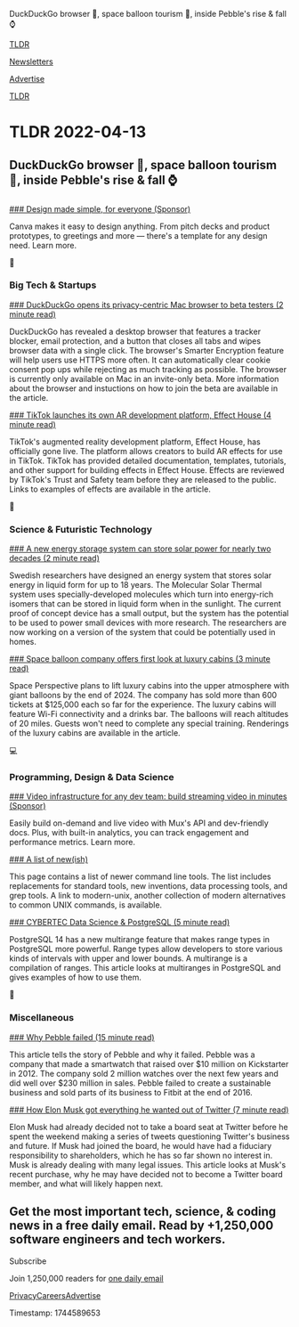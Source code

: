 DuckDuckGo browser 🦆, space balloon tourism 🎈, inside Pebble's rise & fall ⌚

[TLDR](/)

[Newsletters](/newsletters)

[Advertise](https://advertise.tldr.tech/)

[TLDR](/)

# TLDR 2022-04-13

## DuckDuckGo browser 🦆, space balloon tourism 🎈, inside Pebble's rise & fall ⌚

### 

[### Design made simple, for everyone (Sponsor)](https://www.vpdae.com/redirect/lfhfma294bgypy9dwb0bfmj7xyr)

Canva makes it easy to design anything. From pitch decks and product prototypes, to greetings and more — there's a template for any design need. Learn more.

📱

### Big Tech & Startups

[### DuckDuckGo opens its privacy-centric Mac browser to beta testers (2 minute read)](https://www.engadget.com/duckduckgo-mac-browser-privacy-201531822.html?src=rss?utm_source=tldrnewsletter)

DuckDuckGo has revealed a desktop browser that features a tracker blocker, email protection, and a button that closes all tabs and wipes browser data with a single click. The browser's Smarter Encryption feature will help users use HTTPS more often. It can automatically clear cookie consent pop ups while rejecting as much tracking as possible. The browser is currently only available on Mac in an invite-only beta. More information about the browser and instuctions on how to join the beta are available in the article.

[### TikTok launches its own AR development platform, Effect House (4 minute read)](https://techcrunch.com/2022/04/12/tiktok-launches-its-own-ar-development-platform-effect-house/?utm_source=tldrnewsletter)

TikTok's augmented reality development platform, Effect House, has officially gone live. The platform allows creators to build AR effects for use in TikTok. TikTok has provided detailed documentation, templates, tutorials, and other support for building effects in Effect House. Effects are reviewed by TikTok's Trust and Safety team before they are released to the public. Links to examples of effects are available in the article.

🚀

### Science & Futuristic Technology

[### A new energy storage system can store solar power for nearly two decades (2 minute read)](https://interestingengineering.com/solar-power-storage-system?utm_source=rss&utm_medium=article&utm_content=12042022?utm_source=tldrnewsletter)

Swedish researchers have designed an energy system that stores solar energy in liquid form for up to 18 years. The Molecular Solar Thermal system uses specially-developed molecules which turn into energy-rich isomers that can be stored in liquid form when in the sunlight. The current proof of concept device has a small output, but the system has the potential to be used to power small devices with more research. The researchers are now working on a version of the system that could be potentially used in homes.

[### Space balloon company offers first look at luxury cabins (3 minute read)](https://phys.org/news/2022-04-space-balloon-company-luxury-cabins.html?utm_source=tldrnewsletter)

Space Perspective plans to lift luxury cabins into the upper atmosphere with giant balloons by the end of 2024. The company has sold more than 600 tickets at $125,000 each so far for the experience. The luxury cabins will feature Wi-Fi connectivity and a drinks bar. The balloons will reach altitudes of 20 miles. Guests won't need to complete any special training. Renderings of the luxury cabins are available in the article.

💻

### Programming, Design & Data Science

[### Video infrastructure for any dev team: build streaming video in minutes (Sponsor)](https://mux.com?utm_campaign=tldr%20newsletter&utm_source=tldr%20newsletter&utm_medium=display&utm_content=tldrnewsletter_q122-apr)

Easily build on-demand and live video with Mux's API and dev-friendly docs. Plus, with built-in analytics, you can track engagement and performance metrics. Learn more.

[### A list of new(ish)](https://jvns.ca/blog/2022/04/12/a-list-of-new-ish--command-line-tools/?utm_source=tldrnewsletter)

This page contains a list of newer command line tools. The list includes replacements for standard tools, new inventions, data processing tools, and grep tools. A link to modern-unix, another collection of modern alternatives to common UNIX commands, is available.

[### CYBERTEC Data Science & PostgreSQL (5 minute read)](https://www.cybertec-postgresql.com/en/multiranges-in-postgresql-14/?utm_source=tldrnewsletter)

PostgreSQL 14 has a new multirange feature that makes range types in PostgreSQL more powerful. Range types allow developers to store various kinds of intervals with upper and lower bounds. A multirange is a compilation of ranges. This article looks at multiranges in PostgreSQL and gives examples of how to use them.

🎁

### Miscellaneous

[### Why Pebble failed (15 minute read)](https://medium.com/@ericmigi/why-pebble-failed-d7be937c6232?utm_source=tldrnewsletter)

This article tells the story of Pebble and why it failed. Pebble was a company that made a smartwatch that raised over $10 million on Kickstarter in 2012. The company sold 2 million watches over the next few years and did well over $230 million in sales. Pebble failed to create a sustainable business and sold parts of its business to Fitbit at the end of 2016.

[### How Elon Musk got everything he wanted out of Twitter (7 minute read)](https://www.theverge.com/2022/4/12/23021248/elon-musk-twitter-troll-board-seat-fiduciary-vs-fun?utm_source=tldrnewsletter)

Elon Musk had already decided not to take a board seat at Twitter before he spent the weekend making a series of tweets questioning Twitter's business and future. If Musk had joined the board, he would have had a fiduciary responsibility to shareholders, which he has so far shown no interest in. Musk is already dealing with many legal issues. This article looks at Musk's recent purchase, why he may have decided not to become a Twitter board member, and what will likely happen next.

## Get the most important tech, science, & coding news in a free daily email. Read by +1,250,000 software engineers and tech workers.

Subscribe

Join 1,250,000 readers for [one daily email](/api/latest/tech)

[Privacy](/privacy)[Careers](https://jobs.ashbyhq.com/tldr.tech)[Advertise](/tech/advertise)

Timestamp: 1744589653